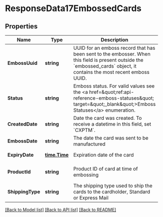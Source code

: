 # ResponseData17EmbossedCards

## Properties
Name | Type | Description | Notes
------------ | ------------- | ------------- | -------------
**EmbossUuid** | **string** | UUID for an emboss record that has been sent to the embosser. When this field is present outside the &#x60;embossed_cards&#x60; object, it contains the most recent emboss UUID. | [optional] [default to null]
**Status** | **string** | Emboss status. For valid values see the &lt;a href&#x3D;\&quot;ref:api-reference-emboss-statuses\&quot; target&#x3D;\&quot;_blank\&quot;&gt;Emboss Statuses&lt;/a&gt; enumeration. | [default to null]
**CreatedDate** | **string** | Date the card was created. To receive a datetime in this field, set &#x60;CXPTM&#x60;. | [default to null]
**EmbossDate** | **string** | The date the card was sent to be manufactured | [default to null]
**ExpiryDate** | [**time.Time**](time.Time.md) | Expiration date of the card | [default to null]
**ProductId** | **string** | Product ID of card at time of embossing | [optional] [default to null]
**ShippingType** | **string** | The shipping type used to ship the cards to the cardholder, Standard or Express Mail | [optional] [default to null]

[[Back to Model list]](../README.md#documentation-for-models) [[Back to API list]](../README.md#documentation-for-api-endpoints) [[Back to README]](../README.md)

